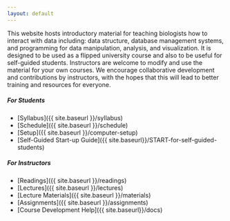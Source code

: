 ```yaml
---
layout: default
---
```


This website hosts introductory material for teaching biologists how to interact
with data including: data structure, database management systems, and
programming for data manipulation, analysis, and visualization. It is designed
to be used as a flipped university course and also to be useful for self-guided
students. Instructors are welcome to modify and use the material for your own 
courses. We encourage collaborative development and contributions by 
instructors, with the hopes that this will lead to better training and resources 
for everyone. 

##### For Students
* [Syllabus]({{ site.baseurl }}/syllabus)
* [Schedule]({{ site.baseurl }}/schedule)
* [Setup]({{ site.baseurl }}/computer-setup)
* [Self-Guided Start-up Guide]({{ site.baseurl}}/START-for-self-guided-students)

##### For Instructors
* [Readings]({{ site.baseurl }}/readings)
* [Lectures]({{ site.baseurl }}/lectures)
* [Lecture Materials]({{ site.baseurl }}/materials)
* [Assignments]({{ site.baseurl }}/assignments)
* [Course Development Help]({{ site.baseurl}}/docs)

